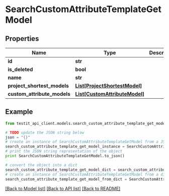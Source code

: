 # SearchCustomAttributeTemplateGetModel


## Properties
Name | Type | Description | Notes
------------ | ------------- | ------------- | -------------
**id** | **str** |  | 
**is_deleted** | **bool** |  | 
**name** | **str** |  | 
**project_shortest_models** | [**List[ProjectShortestModel]**](ProjectShortestModel.md) |  | 
**custom_attribute_models** | [**List[CustomAttributeModel]**](CustomAttributeModel.md) |  | 

## Example

```python
from testit_api_client.models.search_custom_attribute_template_get_model import SearchCustomAttributeTemplateGetModel

# TODO update the JSON string below
json = "{}"
# create an instance of SearchCustomAttributeTemplateGetModel from a JSON string
search_custom_attribute_template_get_model_instance = SearchCustomAttributeTemplateGetModel.from_json(json)
# print the JSON string representation of the object
print SearchCustomAttributeTemplateGetModel.to_json()

# convert the object into a dict
search_custom_attribute_template_get_model_dict = search_custom_attribute_template_get_model_instance.to_dict()
# create an instance of SearchCustomAttributeTemplateGetModel from a dict
search_custom_attribute_template_get_model_from_dict = SearchCustomAttributeTemplateGetModel.from_dict(search_custom_attribute_template_get_model_dict)
```
[[Back to Model list]](../README.md#documentation-for-models) [[Back to API list]](../README.md#documentation-for-api-endpoints) [[Back to README]](../README.md)


